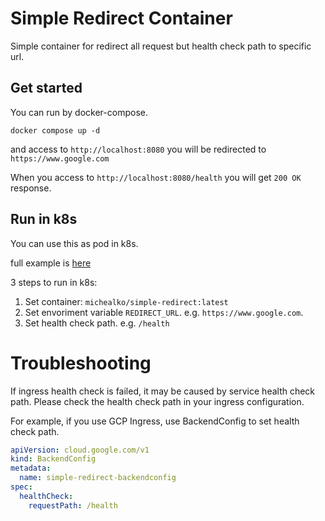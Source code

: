 # Simple Redirect Container

Simple container for redirect all request but health check path to specific url.

## Get started

You can run by docker-compose.

```shell
docker compose up -d
```

and access to `http://localhost:8080` you will be redirected to `https://www.google.com`

When you access to `http://localhost:8080/health` you will get `200 OK` response.

## Run in k8s

You can use this as pod in k8s.

full example is [here](https://github.com/Ko1103/simple-redirect/blob/main/example/k8s/deploy.yaml)

3 steps to run in k8s:

1. Set container: `michealko/simple-redirect:latest`
2. Set envoriment variable `REDIRECT_URL`. e.g. `https://www.google.com`.
3. Set health check path. e.g. `/health`

# Troubleshooting

If ingress health check is failed, it may be caused by service health check path. Please check the health check path in your ingress configuration.

For example, if you use GCP Ingress, use BackendConfig to set health check path.

```yaml
apiVersion: cloud.google.com/v1
kind: BackendConfig
metadata:
  name: simple-redirect-backendconfig
spec:
  healthCheck:
    requestPath: /health
```
